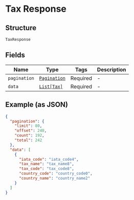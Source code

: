 
# Tax Response

## Structure

`TaxResponse`

## Fields

| Name | Type | Tags | Description |
|  --- | --- | --- | --- |
| `pagination` | [`Pagination`](../../doc/models/pagination.md) | Required | - |
| `data` | [`List[Tax]`](../../doc/models/tax.md) | Required | - |

## Example (as JSON)

```json
{
  "pagination": {
    "limit": 80,
    "offset": 240,
    "count": 192,
    "total": 242
  },
  "data": [
    {
      "iata_code": "iata_code4",
      "tax_name": "tax_name8",
      "tax_code": "tax_code8",
      "country_code": "country_code0",
      "country_name": "country_name2"
    }
  ]
}
```

